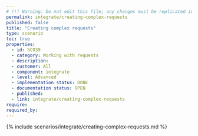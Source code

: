 ```yaml
---
# !!! Warning: Do not edit this file; any changes must be replicated in Excel !!! 
permalink: integrate/creating-complex-requests
published: false
title: "Creating complex requests"
type: scenario
toc: true
properties:
  - id: SC039
  - category: Working with requests
  - description:
  - customer: All
  - component: integrate
  - level: Advanced
  - implementation status: DONE
  - documentation status: OPEN
  - published:
  - link: integrate/creating-complex-requests
require:
required_by:
---
```


{% include scenarios/integrate/creating-complex-requests.md %}
